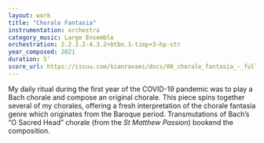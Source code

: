 ```yaml
---
layout: work
title: "Chorale Fantasia"
instrumentation: orchestra
category_music: Large Ensemble
orchestration: 2.2.2.2-4.3.2+btbn.1-timp+3-hp-str
year_composed: 2021
duration: 5'
score_url: https://issuu.com/kianravaei/docs/00_chorale_fantasia_-_full_score_-_ed_3
---
```

My daily ritual during the first year of the COVID-19 pandemic was to play a Bach chorale and compose an original chorale. This piece spins together several of my chorales, offering a fresh interpretation of the chorale fantasia genre which originates from the Baroque period. Transmutations of Bach’s “O Sacred Head” chorale (from the _St Matthew Passion_) bookend the composition.